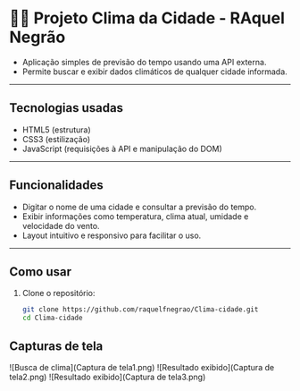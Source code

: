 # 👩‍💻 Projeto Clima da Cidade - RAquel Negrão

- Aplicação simples de previsão do tempo usando uma API externa. 
- Permite buscar e exibir dados climáticos de qualquer cidade informada.

---

##  Tecnologias usadas

- HTML5 (estrutura)
- CSS3 (estilização)
- JavaScript (requisições à API e manipulação do DOM)

---

##  Funcionalidades

- Digitar o nome de uma cidade e consultar a previsão do tempo.
- Exibir informações como temperatura, clima atual, umidade e velocidade do vento.
- Layout intuitivo e responsivo para facilitar o uso.

---

##  Como usar

1. Clone o repositório:
   ```bash
   git clone https://github.com/raquelfnegrao/Clima-cidade.git
   cd Clima-cidade


##  Capturas de tela

![Busca de clima](Captura de tela1.png)
![Resultado exibido](Captura de tela2.png)
![Resultado exibido](Captura de tela3.png)
